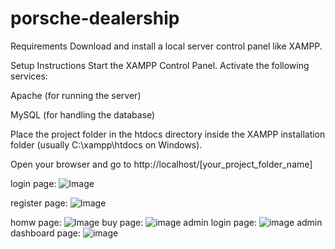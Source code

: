 # porsche-dealership
 Requirements
Download and install a local server control panel like XAMPP.

Setup Instructions
Start the XAMPP Control Panel.
Activate the following services:

Apache (for running the server)

MySQL (for handling the database)

Place the project folder in the htdocs directory inside the XAMPP installation folder (usually C:\xampp\htdocs on Windows).

Open your browser and go to http://localhost/[your_project_folder_name]

login page:
![Image](https://github.com/user-attachments/assets/0c71c90c-06c6-446a-afea-f3666972cf87)

register page:
![Image](https://github.com/user-attachments/assets/a7c0ddd3-4b40-42ee-bdf3-c0837168dbe9)

homw page:
![Image](https://github.com/user-attachments/assets/3acb6cf6-70d9-46f7-8872-67768069985b)
buy page:
![image](https://github.com/user-attachments/assets/ebae80f8-b2df-4557-aced-d8340b58cf50)
admin login page:
![image](https://github.com/user-attachments/assets/b15bcce6-68fe-4af5-9bc8-dfb9779ca19b)
admin dashboard page:
![image](https://github.com/user-attachments/assets/c27ec1a5-9fec-42bf-be6f-0727cf6a5117)




